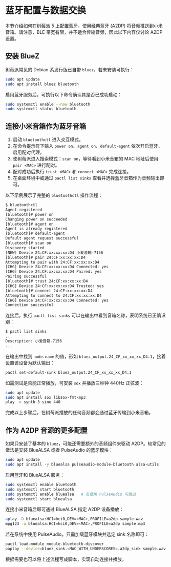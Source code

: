 # 蓝牙配置与数据交换

本节介绍如何在树莓派 5 上配置蓝牙，使用经典蓝牙 (A2DP) 将音频推送到小米音箱。请注意，BLE 带宽有限，并不适合传输音频，因此以下内容仅讨论 A2DP 设置。

## 安装 BlueZ

树莓派常见的 Debian 系发行版已自带 `bluez`，若未安装可执行：

```bash
sudo apt update
sudo apt install bluez bluetooth
```

启用蓝牙服务后，可执行以下命令确认其是否已成功启动：

```bash
sudo systemctl enable --now bluetooth
sudo systemctl status bluetooth
```

## 连接小米音箱作为蓝牙音箱

1. 启动 `bluetoothctl` 进入交互模式。
2. 在命令提示符下输入 `power on`、`agent on`、`default-agent` 依次开启蓝牙、启用配对代理。
3. 使树莓派进入搜索模式：`scan on`，等待看到小米音箱的 MAC 地址后使用 `pair <MAC>` 进行配对。
4. 配对成功后执行 `trust <MAC>` 和 `connect <MAC>` 完成连接。
5. 在桌面环境中或通过 `pactl list sinks` 查看并选择蓝牙音箱作为音频输出即可。

以下示例展示了完整的 `bluetoothctl` 操作流程：

```bash
$ bluetoothctl
Agent registered
[bluetooth]# power on
Changing power on succeeded
[bluetooth]# agent on
Agent is already registered
[bluetooth]# default-agent
Default agent request successful
[bluetooth]# scan on
Discovery started
[NEW] Device 24:CF:xx:xx:xx:D4 小爱音箱-7156
[bluetooth]# pair 24:CF:xx:xx:xx:D4
Attempting to pair with 24:CF:xx:xx:xx:D4
[CHG] Device 24:CF:xx:xx:xx:D4 Connected: yes
[CHG] Device 24:CF:xx:xx:xx:D4 Paired: yes
Pairing successful
[bluetooth]# trust 24:CF:xx:xx:xx:D4
[CHG] Device 24:CF:xx:xx:xx:D4 Trusted: yes
[bluetooth]# connect 24:CF:xx:xx:xx:D4
Attempting to connect to 24:CF:xx:xx:xx:D4
[CHG] Device 24:CF:xx:xx:xx:D4 Connected: yes
Connection successful
```

连接后，执行 `pactl list sinks` 可以在输出中看到音箱名称，表明系统已正确识别：

```bash
$ pactl list sinks
...
Description: 小爱音箱-7156
...
```

在输出中找到 `node.name` 的值，形如 `bluez_output.24_CF_xx_xx_xx_D4.1`，接着设置该设备为默认输出：

```bash
pactl set-default-sink bluez_output.24_CF_xx_xx_xx_D4.1
```

如需测试是否能正常播放，可安装 `sox` 并播放三秒钟 440Hz 正弦波：

```bash
sudo apt update
sudo apt install sox libsox-fmt-mp3
play -n synth 3 sine 440
```

完成以上步骤后，在树莓派播放的任何音频都会通过蓝牙传输到小米音箱。

## 作为 A2DP 音源的更多配置

如果只安装了基本的 `bluez`，可能还需要额外的音频组件来驱动 A2DP。较常见的做法是安装
BlueALSA 或者 PulseAudio 的蓝牙模块：

```bash
sudo apt update
sudo apt install -y bluealsa pulseaudio-module-bluetooth alsa-utils
```

启用蓝牙和 BlueALSA 服务：

```bash
sudo systemctl enable bluetooth
sudo systemctl start bluetooth
sudo systemctl enable bluealsa   # 若使用 PulseAudio 可跳过
sudo systemctl start bluealsa
```

连接小米音箱后即可通过 BlueALSA 指定 A2DP 设备播放：

```bash
aplay -D bluealsa:HCI=hci0,DEV=<MAC>,PROFILE=a2dp sample.wav
mpg123 -a bluealsa:HCI=hci0,DEV=<MAC>,PROFILE=a2dp sample.mp3
```

若在系统中使用 PulseAudio，只需加载蓝牙模块并选定 sink 名称即可：

```bash
pactl load-module module-bluetooth-discover
paplay --device=bluez_sink.<MAC_WITH_UNDERSCORES>.a2dp_sink sample.wav
```

根据需要也可以将上述流程写成脚本，实现自动连接并播放。

